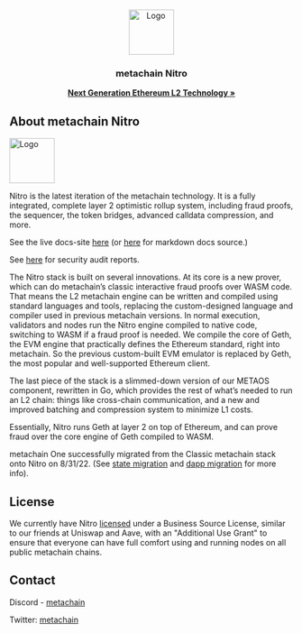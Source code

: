 <br />
<p align="center">
  <a href="https://metachain-i.co/">
    <img src="https://avatars.githubusercontent.com/u/152378696" alt="Logo" width="80" height="80">
  </a>

  <h3 align="center">metachain Nitro</h3>

  <p align="center">
    <a href="https://developer.metachain-i.co/"><strong>Next Generation Ethereum L2 Technology »</strong></a>
    <br />
  </p>
</p>

## About metachain Nitro

<img src="https://metachain-i.co/logo.svg" alt="Logo" width="80" height="80">

Nitro is the latest iteration of the metachain technology. It is a fully integrated, complete
layer 2 optimistic rollup system, including fraud proofs, the sequencer, the token bridges, 
advanced calldata compression, and more.

See the live docs-site [here](https://developer.metachain-i.co/) (or [here](https://github.com/META-MetaChain/metachain-docs) for markdown docs source.)

See [here](./audits) for security audit reports.

The Nitro stack is built on several innovations. At its core is a new prover, which can do metachain’s classic 
interactive fraud proofs over WASM code. That means the L2 metachain engine can be written and compiled using 
standard languages and tools, replacing the custom-designed language and compiler used in previous metachain
versions. In normal execution, 
validators and nodes run the Nitro engine compiled to native code, switching to WASM if a fraud proof is needed. 
We compile the core of Geth, the EVM engine that practically defines the Ethereum standard, right into metachain. 
So the previous custom-built EVM emulator is replaced by Geth, the most popular and well-supported Ethereum client.

The last piece of the stack is a slimmed-down version of our METAOS component, rewritten in Go, which provides the 
rest of what’s needed to run an L2 chain: things like cross-chain communication, and a new and improved batching 
and compression system to minimize L1 costs.

Essentially, Nitro runs Geth at layer 2 on top of Ethereum, and can prove fraud over the core engine of Geth 
compiled to WASM.

metachain One successfully migrated from the Classic metachain stack onto Nitro on 8/31/22. (See [state migration](https://developer.metachain-i.co/migration/state-migration) and [dapp migration](https://developer.metachain-i.co/migration/dapp_migration) for more info).

## License

We currently have Nitro [licensed](./LICENSE) under a Business Source License, similar to our friends at Uniswap and Aave, with an "Additional Use Grant" to ensure that everyone can have full comfort using and running nodes on all public metachain chains.

## Contact

Discord - [metachain](https://discord.com/invite/5KE54JwyTs)

Twitter: [metachain](https://twitter.com/metachain)


